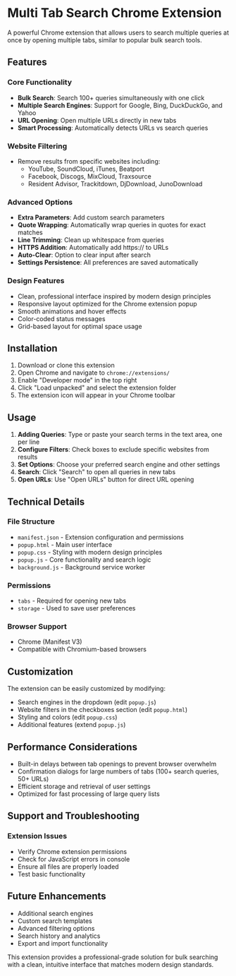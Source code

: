 # Multi Tab Search Chrome Extension

A powerful Chrome extension that allows users to search multiple queries at once by opening multiple tabs, similar to popular bulk search tools.

## Features

### Core Functionality
- **Bulk Search**: Search 100+ queries simultaneously with one click
- **Multiple Search Engines**: Support for Google, Bing, DuckDuckGo, and Yahoo
- **URL Opening**: Open multiple URLs directly in new tabs
- **Smart Processing**: Automatically detects URLs vs search queries

### Website Filtering
- Remove results from specific websites including:
  - YouTube, SoundCloud, iTunes, Beatport
  - Facebook, Discogs, MixCloud, Traxsource
  - Resident Advisor, Trackitdown, DjDownload, JunoDownload

### Advanced Options
- **Extra Parameters**: Add custom search parameters
- **Quote Wrapping**: Automatically wrap queries in quotes for exact matches
- **Line Trimming**: Clean up whitespace from queries
- **HTTPS Addition**: Automatically add https:// to URLs
- **Auto-Clear**: Option to clear input after search
- **Settings Persistence**: All preferences are saved automatically

### Design Features
- Clean, professional interface inspired by modern design principles
- Responsive layout optimized for the Chrome extension popup
- Smooth animations and hover effects
- Color-coded status messages
- Grid-based layout for optimal space usage

## Installation

1. Download or clone this extension
2. Open Chrome and navigate to `chrome://extensions/`
3. Enable "Developer mode" in the top right
4. Click "Load unpacked" and select the extension folder
5. The extension icon will appear in your Chrome toolbar

## Usage

1. **Adding Queries**: Type or paste your search terms in the text area, one per line
2. **Configure Filters**: Check boxes to exclude specific websites from results
3. **Set Options**: Choose your preferred search engine and other settings
4. **Search**: Click "Search" to open all queries in new tabs
5. **Open URLs**: Use "Open URLs" button for direct URL opening

## Technical Details

### File Structure
- `manifest.json` - Extension configuration and permissions
- `popup.html` - Main user interface
- `popup.css` - Styling with modern design principles
- `popup.js` - Core functionality and search logic
- `background.js` - Background service worker

### Permissions
- `tabs` - Required for opening new tabs
- `storage` - Used to save user preferences

### Browser Support
- Chrome (Manifest V3)
- Compatible with Chromium-based browsers

## Customization

The extension can be easily customized by modifying:
- Search engines in the dropdown (edit `popup.js`)
- Website filters in the checkboxes section (edit `popup.html`)
- Styling and colors (edit `popup.css`)
- Additional features (extend `popup.js`)

## Performance Considerations

- Built-in delays between tab openings to prevent browser overwhelm
- Confirmation dialogs for large numbers of tabs (100+ search queries, 50+ URLs)
- Efficient storage and retrieval of user settings
- Optimized for fast processing of large query lists

## Support and Troubleshooting

### Extension Issues
- Verify Chrome extension permissions
- Check for JavaScript errors in console
- Ensure all files are properly loaded
- Test basic functionality

## Future Enhancements

- Additional search engines
- Custom search templates
- Advanced filtering options
- Search history and analytics
- Export and import functionality

This extension provides a professional-grade solution for bulk searching with a clean, intuitive interface that matches modern design standards.